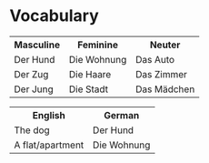 <h1>Vocabulary</h1>

<table>
  <tr>
    <th>Masculine</th>
    <th>Feminine</th>
    <th>Neuter</th>
  </tr>
  <tr>
    <td>Der Hund</td>
    <td>Die Wohnung</td>
    <td>Das Auto</td>
  </tr>
  <tr>
    <td>Der Zug</td>
    <td>Die Haare</td>
    <td>Das Zimmer</td>
  </tr>
  
  <tr>
    <td>Der Jung</td>
    <td>Die Stadt</td>
    <td>Das Mädchen</td>
  </tr> 
 </table>
 
 
 
 <table>
  <tr>
    <th>English</th>
    <th>German</th>
  </tr>
  <tr>
    <td>The dog</td>
    <td>Der Hund</td>
  </tr>
  <tr>
    <td>A flat/apartment</td>
    <td>Die Wohnung</td>
  </tr>
</table>
